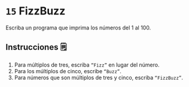 # `15` FizzBuzz
Escriba un programa que imprima los números del 1 al 100.

## Instrucciones 🗒
1. Para múltiplos de tres, escriba `“Fizz”` en lugar del número.
2. Para los múltiplos de cinco, escribe `“Buzz”`.
3. Para números que son múltiplos de tres y cinco, escriba `“FizzBuzz”`.